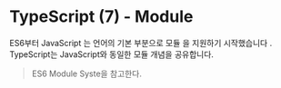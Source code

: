 # TypeScript (7) - Module


ES6부터 JavaScript 는 언어의 기본 부분으로 모듈 을 지원하기 시작했습니다 . TypeScript는 JavaScript와 동일한 모듈 개념을 공유합니다.


> ES6 Module Syste을 참고한다. 





